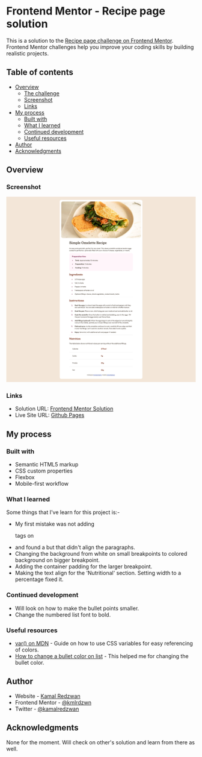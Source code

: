 # Frontend Mentor - Recipe page solution

This is a solution to the [Recipe page challenge on Frontend Mentor](https://www.frontendmentor.io/challenges/recipe-page-KiTsR8QQKm). Frontend Mentor challenges help you improve your coding skills by building realistic projects.

## Table of contents

- [Overview](#overview)
  - [The challenge](#the-challenge)
  - [Screenshot](#screenshot)
  - [Links](#links)
- [My process](#my-process)
  - [Built with](#built-with)
  - [What I learned](#what-i-learned)
  - [Continued development](#continued-development)
  - [Useful resources](#useful-resources)
- [Author](#author)
- [Acknowledgments](#acknowledgments)

## Overview

### Screenshot

![](./screenshot.png)

### Links

- Solution URL: [Frontend Mentor Solution](https://www.frontendmentor.io/solutions/using-plain-html-and-css-for-this-challenge-ElH3ThfkVY)
- Live Site URL: [Github Pages](https://kamal-redzwan.github.io/01-frontendmentor-recipe-page/)

## My process

### Built with

- Semantic HTML5 markup
- CSS custom properties
- Flexbox
- Mobile-first workflow

### What I learned

Some things that I've learn for this project is:-

- My first mistake was not adding <p> tags on <li> and found a but that didn't align the paragraphs.
- Changing the background from white on small breakpoints to colored background on bigger breakpoint.
- Adding the container padding for the larger breakpoint.
- Making the text align for the 'Nutritional' section. Setting width to a percentage fixed it.

### Continued development

- Will look on how to make the bullet points smaller.
- Change the numbered list font to bold.

### Useful resources

- [var() on MDN](https://developer.mozilla.org/en-US/docs/Web/CSS/var) - Guide on how to use CSS variables for easy referencing of colors.
- [How to change a bullet color on list](https://www.w3schools.com/howto/howto_css_bullet_color.asp) - This helped me for changing the bullet color.

## Author

- Website - [Kamal Redzwan](https://www.kamalredzwan.com)
- Frontend Mentor - [@kmlrdzwn](https://www.frontendmentor.io/profile/kmlrdzwn)
- Twitter - [@kamalredzwan](https://www.twitter.com/kamalredzwan)

## Acknowledgments

None for the moment. Will check on other's solution and learn from there as well.
